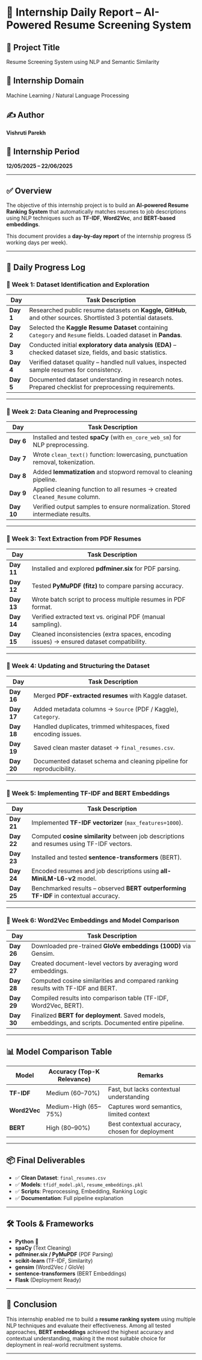 # 📅 Internship Daily Report – AI-Powered Resume Screening System

## 🎯 Project Title  
Resume Screening System using NLP and Semantic Similarity  

## 🧠 Internship Domain  
Machine Learning / Natural Language Processing  

## ✍️ Author  
**Vishruti Parekh**  

## 📅 Internship Period  
**12/05/2025 – 22/06/2025**  

---

## ✅ Overview  
The objective of this internship project is to build an **AI-powered Resume Ranking System** that automatically matches resumes to job descriptions using NLP techniques such as **TF-IDF**, **Word2Vec**, and **BERT-based embeddings**.  

This document provides a **day-by-day report** of the internship progress (5 working days per week).  

---

## 📌 Daily Progress Log  

### 📍 Week 1: Dataset Identification and Exploration  



| Day | Task Description |
|-----|------------------|
| **Day 1** | Researched public resume datasets on **Kaggle, GitHub**, and other sources. Shortlisted 3 potential datasets. |
| **Day 2** | Selected the **Kaggle Resume Dataset** containing `Category` and `Resume` fields. Loaded dataset in **Pandas**. |
| **Day 3** | Conducted initial **exploratory data analysis (EDA)** – checked dataset size, fields, and basic statistics. |
| **Day 4** | Verified dataset quality – handled null values, inspected sample resumes for consistency. |
| **Day 5** | Documented dataset understanding in research notes. Prepared checklist for preprocessing requirements. |

---

### 📍 Week 2: Data Cleaning and Preprocessing  

| Day | Task Description |
|-----|------------------|
| **Day 6** | Installed and tested **spaCy** (with `en_core_web_sm`) for NLP preprocessing. |
| **Day 7** | Wrote `clean_text()` function: lowercasing, punctuation removal, tokenization. |
| **Day 8** | Added **lemmatization** and stopword removal to cleaning pipeline. |
| **Day 9** | Applied cleaning function to all resumes → created `Cleaned_Resume` column. |
| **Day 10** | Verified output samples to ensure normalization. Stored intermediate results. |

---

### 📍 Week 3: Text Extraction from PDF Resumes  

| Day | Task Description |
|-----|------------------|
| **Day 11** | Installed and explored **pdfminer.six** for PDF parsing. |
| **Day 12** | Tested **PyMuPDF (fitz)** to compare parsing accuracy. |
| **Day 13** | Wrote batch script to process multiple resumes in PDF format. |
| **Day 14** | Verified extracted text vs. original PDF (manual sampling). |
| **Day 15** | Cleaned inconsistencies (extra spaces, encoding issues) → ensured dataset compatibility. |

---

### 📍 Week 4: Updating and Structuring the Dataset  

| Day | Task Description |
|-----|------------------|
| **Day 16** | Merged **PDF-extracted resumes** with Kaggle dataset. |
| **Day 17** | Added metadata columns → `Source` (PDF / Kaggle), `Category`. |
| **Day 18** | Handled duplicates, trimmed whitespaces, fixed encoding issues. |
| **Day 19** | Saved clean master dataset → `final_resumes.csv`. |
| **Day 20** | Documented dataset schema and cleaning pipeline for reproducibility. |

---

### 📍 Week 5: Implementing TF-IDF and BERT Embeddings  

| Day | Task Description |
|-----|------------------|
| **Day 21** | Implemented **TF-IDF vectorizer** (`max_features=1000`). |
| **Day 22** | Computed **cosine similarity** between job descriptions and resumes using TF-IDF vectors. |
| **Day 23** | Installed and tested **sentence-transformers** (BERT). |
| **Day 24** | Encoded resumes and job descriptions using **all-MiniLM-L6-v2** model. |
| **Day 25** | Benchmarked results – observed **BERT outperforming TF-IDF** in contextual accuracy. |

---

### 📍 Week 6: Word2Vec Embeddings and Model Comparison  

| Day | Task Description |
|-----|------------------|
| **Day 26** | Downloaded pre-trained **GloVe embeddings (100D)** via Gensim. |
| **Day 27** | Created document-level vectors by averaging word embeddings. |
| **Day 28** | Computed cosine similarities and compared ranking results with TF-IDF and BERT. |
| **Day 29** | Compiled results into comparison table (TF-IDF, Word2Vec, BERT). |
| **Day 30** | Finalized **BERT for deployment**. Saved models, embeddings, and scripts. Documented entire pipeline. |

---

## 📊 Model Comparison Table  

| Model    | Accuracy (Top-K Relevance) | Remarks |
|----------|-----------------------------|---------|
| **TF-IDF** | Medium (60–70%) | Fast, but lacks contextual understanding |
| **Word2Vec** | Medium-High (65–75%) | Captures word semantics, limited context |
| **BERT** | High (80–90%) | Best contextual accuracy, chosen for deployment |

---

## 📦 Final Deliverables  

- ✅ **Clean Dataset**: `final_resumes.csv`  
- ✅ **Models**: `tfidf_model.pkl`, `resume_embeddings.pkl`  
- ✅ **Scripts**: Preprocessing, Embedding, Ranking Logic  
- ✅ **Documentation**: Full pipeline explanation  

---

## 🛠️ Tools & Frameworks  

- **Python** 🐍  
- **spaCy** (Text Cleaning)  
- **pdfminer.six / PyMuPDF** (PDF Parsing)  
- **scikit-learn** (TF-IDF, Similarity)  
- **gensim** (Word2Vec / GloVe)  
- **sentence-transformers** (BERT Embeddings)  
- **Flask** (Deployment Ready)  

---

## 🚀 Conclusion  

This internship enabled me to build a **resume ranking system** using multiple NLP techniques and evaluate their effectiveness. Among all tested approaches, **BERT embeddings** achieved the highest accuracy and contextual understanding, making it the most suitable choice for deployment in real-world recruitment systems.  

---
